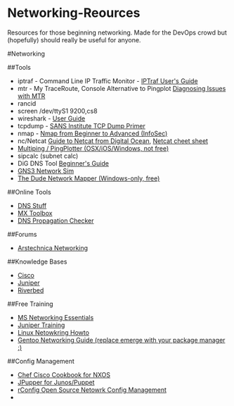 # Networking-Reources
Resources for those beginning networking. Made for the DevOps crowd but (hopefully) should really be useful for anyone.

#Networking

##Tools
- iptraf - Command Line IP Traffic Monitor - [IPTraf User's Guide](http://iptraf.seul.org/2.7/manual.html)
- mtr - My TraceRoute, Console Alternative to Pingplot [Diagnosing Issues with MTR](https://www.linode.com/docs/networking/diagnostics/diagnosing-network-issues-with-mtr)
- rancid
- screen /dev/ttyS1 9200,cs8
- wireshark - [User Guide](https://www.wireshark.org/docs/wsug_html_chunked/)
- tcpdump - [SANS Institute TCP Dump Primer](https://www.giac.org/paper/gsec/3489/beginners-guide-tcpdump/105700)
- nmap - [Nmap from Beginner to Advanced (InfoSec)](http://resources.infosecinstitute.com/nmap/)
- nc/Netcat [Guide to Netcat from Digital Ocean](https://www.digitalocean.com/community/tutorials/how-to-use-netcat-to-establish-and-test-tcp-and-udp-connections-on-a-vps), [Netcat cheet sheet](https://www.sans.org/security-resources/sec560/netcat_cheat_sheet_v1.pdf)
- [Multiping / PingPlotter (OSX/iOS/Windows, not free)](https://www.pingman.com/products.html)
- sipcalc (subnet calc)
- DiG DNS Tool [Beginner's Guide](https://www.madboa.com/geek/dig/)
- [GNS3 Network Sim](http://www.gns3.com/)
- [The Dude Network Mapper (Windows-only, free)](http://www.mikrotik.com/thedude)

##Online Tools
- [DNS Stuff](http://www.dnsstuff.com/)
- [MX Toolbox](http://mxtoolbox.com/)
- [DNS Propagation Checker](https://www.whatsmydns.net/)

##Forums
- [Arstechnica Networking](http://arstechnica.com/civis/viewforum.php?f=10&sid=23fb503736d39115efd931df2b863175)
 

##Knowledge Bases
- [Cisco](http://www.cisco.com/cisco/web/psa/reference.html)
- [Juniper](https://kb.juniper.net/InfoCenter/index?page=home)
- [Riverbed](https://supportkb.riverbed.com/support/index?page=home)

##Free Training
- [MS Networking Essentials](https://www.microsoftvirtualacademy.com/en-us/training-courses/networking-fundamentals-8249?l=zcmNgKKy_1704984382)
- [Juniper Training](https://learningportal.juniper.net/juniper/user_courses.aspx)
- [Linux Netowkring Howto](http://www.tldp.org/HOWTO/NET3-4-HOWTO.html)
- [Gentoo Networking Guide (replace emerge with your package manager :)](http://www.tldp.org/HOWTO/NET3-4-HOWTO.html)

##Config Management
- [Chef Cisco Cookbook for NXOS](https://supermarket.chef.io/cookbooks/cisco-cookbook)
- [JPupper for Junos/Puppet](https://downloads.puppetlabs.com/junos/2.0R1.1/)
- [rConfig Open Source Netowrk Config Management](http://www.rconfig.com/)
- 
